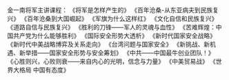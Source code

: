 金一南将军主讲课程：
《将军是怎样产生的》
《百年沧桑-从东亚病夫到民族复兴》
《百年沧桑到大国崛起》
《军旗为什么这样红》
《文化自信和民族复兴》
《道路自信与民族复兴》
《胜利的刀锋——军人的灵魂与血性》
《苦难辉煌：中国共产党为什么能够胜利》
《国际安全形势大透析》
《新时代国家安全战略》
《新时代中美战略博弈及关系走向》
《台湾问题与国家安全》
《新挑战、新机遇、新举措——国家安全形势与安全筹划》
《中共——中国最牛创业团队！》
《心胜则兴，心败则衰——来自内心的光明，信念与力量》
《中美贸易战》
《世界大格局 中国有态度》